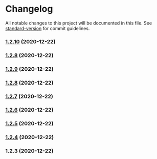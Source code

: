 # Changelog

All notable changes to this project will be documented in this file. See [standard-version](https://github.com/conventional-changelog/standard-version) for commit guidelines.

### [1.2.10](https://github.com/rishiosaur/async/compare/v1.2.9...v1.2.10) (2020-12-22)

### [1.2.8](https://github.com/rishiosaur/async/compare/v1.2.9...v1.2.8) (2020-12-22)

### [1.2.9](https://github.com/rishiosaur/async/compare/v1.2.8...v1.2.9) (2020-12-22)

### [1.2.8](https://github.com/rishiosaur/async/compare/v1.2.7...v1.2.8) (2020-12-22)

### [1.2.7](https://github.com/rishiosaur/async/compare/v1.2.6...v1.2.7) (2020-12-22)

### [1.2.6](https://github.com/rishiosaur/async/compare/v1.2.5...v1.2.6) (2020-12-22)

### [1.2.5](https://github.com/rishiosaur/async/compare/v1.2.4...v1.2.5) (2020-12-22)

### [1.2.4](https://github.com/rishiosaur/async/compare/v1.2.3...v1.2.4) (2020-12-22)

### 1.2.3 (2020-12-22)
